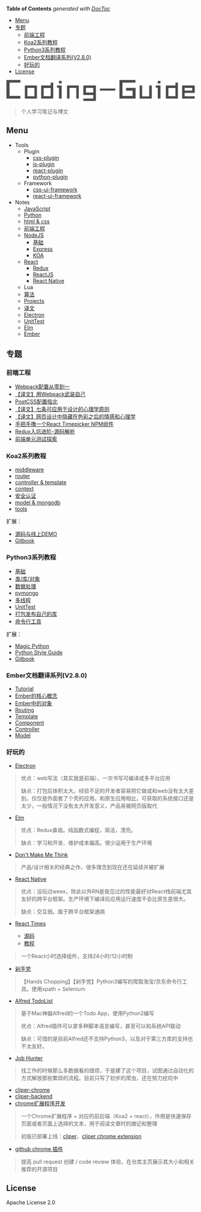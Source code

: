 <!-- START doctoc generated TOC please keep comment here to allow auto update -->
<!-- DON'T EDIT THIS SECTION, INSTEAD RE-RUN doctoc TO UPDATE -->
**Table of Contents**  *generated with [DocToc](https://github.com/thlorenz/doctoc)*

- [Menu](#menu)
- [专题](#%E4%B8%93%E9%A2%98)
  - [前端工程](#%E5%89%8D%E7%AB%AF%E5%B7%A5%E7%A8%8B)
  - [Koa2系列教程](#koa2%E7%B3%BB%E5%88%97%E6%95%99%E7%A8%8B)
  - [Python3系列教程](#python3%E7%B3%BB%E5%88%97%E6%95%99%E7%A8%8B)
  - [Ember文档翻译系列(V2.8.0)](#ember%E6%96%87%E6%A1%A3%E7%BF%BB%E8%AF%91%E7%B3%BB%E5%88%97v280)
  - [好玩的](#%E5%A5%BD%E7%8E%A9%E7%9A%84)
- [License](#license)

<!-- END doctoc generated TOC please keep comment here to allow auto update -->

![Coding-Guide](./image/Coding-Guide.png)

> 个人学习笔记与博文

## Menu

- Tools
  - Plugin
    - [css-plugin](./Tools/Plugin/css-plugin.md)
    - [js-plugin](./Tools/Plugin/js-plugin.md)
    - [react-plugin](./Tools/Plugin/react-plugin.md)
    - [python-plugin](./Tools/Plugin/python-plugin.md)
  - Framework
    - [css-ui-framework](./Tools/Framework/css-ui-framework.md)
    - [react-ui-framework](./Tools/Framework/react-ui-framework.md)
- Notes
  - [JavaScript](./Notes/JavaScript)
  - [Python](./Notes/Python)
  - [html & css](./Notes/CSS)
  - [前端工程](./Notes/前端工程)
  - [NodeJS](./Notes/NodeJS)
    - [基础](./Notes/NodeJS/基础)
    - [Express](./Notes/NodeJS/Express)
    - [KOA](./Notes/NodeJS/KOA)
  - [React](./Notes/React)
    - [Redux](./Notes/React/Redux)
    - [ReactJS](./Notes/React/ReactJS)
    - [React Native](./Notes/React/ReactNative)
  - Lua
  - [算法](./Notes/算法)
  - [Projects](./Notes/Projects)
  - [译文](./Notes/译文)
  - [Electron](./Notes/Electron)
  - [UnitTest](./Notes/UnitTest)
  - [Elm](./Notes/Elm)
  - [Ember](./Notes/ember)

## 专题

### 前端工程

- [Webpack配置从零到一](./Notes/%E5%89%8D%E7%AB%AF%E5%B7%A5%E7%A8%8B/Webpack%E9%85%8D%E7%BD%AE%E4%BB%8E%E9%9B%B6%E5%88%B0%E4%B8%80.md)
- [【译文】用Webpack武装自己](./Notes/%E8%AF%91%E6%96%87/%E3%80%90%E8%AF%91%E6%96%87%E3%80%91%E7%94%A8Webpack%E6%AD%A6%E8%A3%85%E8%87%AA%E5%B7%B1.md)
- [PostCSS配置指北](./Notes/CSS/PostCSS%E9%85%8D%E7%BD%AE%E6%8C%87%E5%8C%97.md)
- [【译文】七条可应用于设计的心理学原则](./Notes/%E8%AF%91%E6%96%87/%E3%80%90%E8%AF%91%E6%96%87%E3%80%91%E4%B8%83%E6%9D%A1%E5%8F%AF%E5%BA%94%E7%94%A8%E4%BA%8E%E8%AE%BE%E8%AE%A1%E7%9A%84%E5%BF%83%E7%90%86%E5%AD%A6%E5%8E%9F%E5%88%99.md)
- [【译文】网页设计中隐藏在色彩之后的情感和心理学](./Notes/%E8%AF%91%E6%96%87/%E3%80%90%E8%AF%91%E6%96%87%E3%80%91%E7%BD%91%E9%A1%B5%E8%AE%BE%E8%AE%A1%E4%B8%AD%E9%9A%90%E8%97%8F%E5%9C%A8%E8%89%B2%E5%BD%A9%E4%B9%8B%E5%90%8E%E7%9A%84%E6%83%85%E6%84%9F%E5%92%8C%E5%BF%83%E7%90%86%E5%AD%A6.md)
- [手把手撸一个React Timepicker NPM组件](./Notes/React/ReactJS/Write%20a%20React%20Timepicker%20Component%20hand%20by%20hand.md)
- [Redux入坑进阶-源码解析](./Notes/React/Redux/Redux%E5%85%A5%E5%9D%91%E8%BF%9B%E9%98%B6-%E6%BA%90%E7%A0%81%E8%A7%A3%E6%9E%90.md)
- [前端单元测试探索](./Notes/UnitTest/%E5%89%8D%E7%AB%AF%E5%8D%95%E5%85%83%E6%B5%8B%E8%AF%95%E6%8E%A2%E7%B4%A2.md)

### Koa2系列教程

- [middleware](./Notes/NodeJS/KOA/learn%20koa2--middleware.md)
- [router](./Notes/NodeJS/KOA/learn%20koa2--router.md)
- [controller & template](./Notes/NodeJS/KOA/learn%20koa2--controller%20%26%20template.md)
- [context](./Notes/NodeJS/KOA/learn%20koa2--context.md)
- [安全认证](./Notes/NodeJS/KOA/learn%20koa2--%E8%AE%A4%E8%AF%81.md)
- [model & mongodb](./Notes/NodeJS/KOA/learn%20koa2--model%20%26%20mongodb.md)
- [tools](./Notes/NodeJS/KOA/learn%20koa2--tools.md)

扩展：

- [源码与线上DEMO](https://github.com/ecmadao/Learn-Koa2)
- [Gitbook](https://ecmadao.gitbooks.io/learn-koa2/content/)

### Python3系列教程

- [基础](./Notes/Python/Python%E5%8F%8A%E5%BA%94%E7%94%A8/Python3%E5%8F%8A%E5%BA%94%E7%94%A81-%E5%9F%BA%E7%A1%80.md)
- [类/库/对象](./Notes/Python/Python%E5%8F%8A%E5%BA%94%E7%94%A8/Python3%E5%8F%8A%E5%BA%94%E7%94%A82-%E7%B1%BB:%E5%BA%93:%E5%AF%B9%E8%B1%A1.md)
- [数据处理](./Notes/Python/Python%E5%8F%8A%E5%BA%94%E7%94%A8/Python3%E5%8F%8A%E5%BA%94%E7%94%A83-%E6%95%B0%E6%8D%AE%E5%A4%84%E7%90%86.md)
- [pymongo](./Notes/Python/Python%E5%8F%8A%E5%BA%94%E7%94%A8/Python3%E5%8F%8A%E5%BA%94%E7%94%A84-pymongo.md)
- [多线程](./Notes/Python/Python%E5%8F%8A%E5%BA%94%E7%94%A8/Python3%E5%8F%8A%E5%BA%94%E7%94%A85-%E5%A4%9A%E7%BA%BF%E7%A8%8B.md)
- [UnitTest](./Notes/Python/Python%E5%8F%8A%E5%BA%94%E7%94%A8/Python3%E5%8F%8A%E5%BA%94%E7%94%A86-UnitTest.md)
- [打包发布自己的库](./Notes/Python/Python%E5%8F%8A%E5%BA%94%E7%94%A8/Python3%E5%8F%8A%E5%BA%94%E7%94%A87-%E6%89%93%E5%8C%85%E5%8F%91%E5%B8%83%E8%87%AA%E5%B7%B1%E7%9A%84%E5%BA%93.md)
- [命令行工具](./Notes/Python/Python%E5%8F%8A%E5%BA%94%E7%94%A8/Python3%E5%8F%8A%E5%BA%94%E7%94%A88-%E5%91%BD%E4%BB%A4%E8%A1%8C%E5%B7%A5%E5%85%B7.md)

扩展：

- [Magic Python](./Notes/Python/Magic%20Python.md)
- [Python Style Guide](./Notes/Python/Python%20Style%20Guide.md)
- [Gitbook](https://ecmadao.gitbooks.io/python3/content/)

### Ember文档翻译系列(V2.8.0)

- [Tutorial](./Notes/ember/ember%E5%88%9D%E6%8E%A2--tutorial.md)
- [Ember的核心概念](./Notes/ember/ember%E5%88%9D%E6%8E%A2--Core%20Concept.md)
- [Ember中的对象](./Notes/ember/Ember%E5%88%9D%E6%8E%A2--Ember%E4%B8%AD%E7%9A%84%E5%AF%B9%E8%B1%A1.md)
- [Routing](./Notes/ember/Ember%E5%88%9D%E6%AD%A5--Routing.md)
- [Template](./master/Notes/ember/Ember%E5%88%9D%E6%AD%A5--Template.md)
- [Component](./Notes/ember/Ember%E5%88%9D%E6%AD%A5--Component.md)
- [Controller](./Notes/ember/Ember%E5%88%9D%E6%AD%A5--Controller.md)
- [Model](./Notes/ember/Ember%E5%88%9D%E6%AD%A5--Model.md)

### 好玩的

- [Electron](./Notes/Electron/Electron%E3%80%9001%E3%80%91--%E4%B8%BB%E8%BF%9B%E7%A8%8BVS%E6%B8%B2%E6%9F%93%E8%BF%9B%E7%A8%8B%26%E4%B8%8D%E5%90%8C%E9%A1%B5%E9%9D%A2%E9%97%B4%E5%85%B1%E4%BA%AB%E6%95%B0%E6%8D%AE.md)

> 优点：web写法（其实就是前端），一次书写可编译成多平台应用
>
> 缺点：打包后体积太大。经验不足的开发者容易把它做成和web没有太大差别，仅仅是外面套了个壳的应用。和原生应用相比，可获取的系统接口还是太少，一般情况下没有太大开发意义，产品易被网页版取代

- [Elm](./Notes/Elm/Think%20in%20Elm.md)

> 优点：Redux鼻祖。纯函数式编程，简洁，漂亮。
>
> 缺点：学习和开发、维护成本偏高。很少运用于生产环境

- [Don't Make Me Think](./Notes/Projects/Don-t-Make-Me-Think.md)

> 产品/设计相关的经典之作，很多理念到现在还在延续并被扩展

- [React Native](https://github.com/ecmadao/F8App-Analysis)

> 优点：没玩过weex，除此以外RN是我见过的性能最好对React栈前端尤其友好的跨平台框架。生产环境下编译后应用运行速度不会比原生差很大。
>
> 缺点：交互弱。属于跨平台框架通病

- [React Times](https://github.com/ecmadao/react-times)

  - [源码](https://github.com/ecmadao/react-times)
  - [教程](./Notes/React/ReactJS/Write%20a%20React%20Timepicker%20Component%20hand%20by%20hand.md)

> 一个React小时选择组件，支持24小时/12小时制

- [剁手党](https://github.com/ecmadao/Hands-Chopping)

> 【Hands Chopping】【剁手党】Python3编写的爬取淘宝/京东命令行工具。使用xpath + Selenium

- [Alfred TodoList](https://github.com/ecmadao/Alfred-TodoList)

> 基于Mac神器Alfred的一个Todo App，使用Python2编写
>
> 优点：Alfred插件可以拿多种脚本语言编写，甚至可以和系统API联动
>
> 缺点：可惜的是目前Alfred还不支持Python3，以及对于第三方库的支持也不太友好。

- [Job Hunter](https://github.com/ecmadao/job-hunter)

> 找工作的时候那么多数据看的很烦，于是建了这个项目，试图通过自动化的方式解放那些繁琐的流程。目前只写了初步的爬虫，还在努力挖坑中

- [cliper-chrome](https://github.com/ecmadao/cliper-chrome)
- [cliper-backend](https://github.com/ecmadao/cliper-backend)
- [chrome扩展程序开发](https://github.com/ecmadao/Coding-Guide/blob/master/Notes/%E5%89%8D%E7%AB%AF%E5%B7%A5%E7%A8%8B/Chrome扩展程序开发.md)

> 一个Chrome扩展程序 + 对应的前后端（Koa2 + react），作用是快速保存页面或者页面上选择的文本，用于阅读文章时的摘记和整理
>
> 初版已部署上线：[cliper](http://cliper.com.cn)、[cliper chrome extension](https://chrome.google.com/webstore/detail/cliper/biijehenaabpogldekblkfgooifmagbi)

- [github chrome 插件](https://github.com/ecmadao/github-extension)

> 提高 pull request 创建 / code review 体验，在仓库主页展示其大小和相关推荐的开源项目

## License

Apache License 2.0
